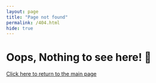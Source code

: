 ```yaml
---
layout: page
title: "Page not found"
permalink: /404.html
hide: true
---
```

<div id="error404">
    <h1>Oops, Nothing to see here! 🙉</h1>
    <a href="{{ site.url }}" class="return-btn">
        <p>Click here to return to the main page</p>
    </a>
</div>
